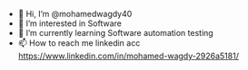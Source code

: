 - 👋 Hi, I’m @mohamedwagdy40
- 👀 I’m interested in Software 
- 🌱 I’m currently learning Software automation testing
- 📫 How to reach me linkedin acc https://www.linkedin.com/in/mohamed-wagdy-2926a5181/

<!---
mohamedwagdy40/mohamedwagdy40 is a ✨ special ✨ repository because its `README.md` (this file) appears on your GitHub profile.
You can click the Preview link to take a look at your changes.
--->
